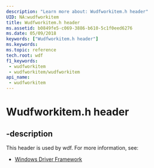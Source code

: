```yaml
---
description: "Learn more about: Wudfworkitem.h header"
UID: NA:wudfworkitem
title: Wudfworkitem.h header
ms.assetid: b0849fe5-c069-3886-b610-5c1f0eed6276
ms.date: 05/09/2018
keywords: ["Wudfworkitem.h header"]
ms.keywords: 
ms.topic: reference
tech.root: wdf
f1_keywords:
 - wudfworkitem
 - wudfworkitem/wudfworkitem
api_name:
 - wudfworkitem
---
```


# Wudfworkitem.h header


## -description

This header is used by wdf. For more information, see:

- [Windows Driver Framework](../_wdf/index.md)


